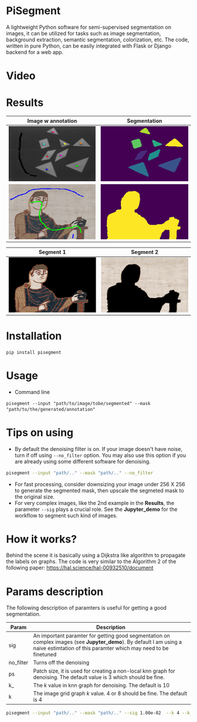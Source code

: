 # PiSegment
A lightweight Python software for semi-supervised segmentation on images, it can be utilized for tasks such as image segmentation, background extraction, semantic segmentation, colorization, etc. The code, written in pure Python, can be easily integrated with Flask or Django backend for a web app.
# Video


# Results

| Image w annotation    | Segmentation |
| ----------- | ----------- |
|<img src="./imgs/combined_tan.png" alt="org_img" width="250" height="150">   | <img src="./imgs/seg_image_tan.png" alt="segmented" width="250" height="150">    |
|<img src="./imgs/combined_tap.png" alt="org_img" width="250" height="150">   | <img src="./imgs/seg_image_tap.png" alt="segmented" width="250" height="150">    |

| Segment 1   | Segment 2 |
| ----------- | ----------- |
|<img src="./imgs/seg_4_tap.png" alt="org_img" width="250" height="150">   | <img src="./imgs/seg_3_tap.png" alt="segmented" width="250" height="150">    |


# Installation
```
pip install pisegment
```

# Usage
- Command line
```
pisegment --input "path/to/image/tobe/segmented" --mask "path/to/the/generated/annotation"
```

# Tips on using
- By default the denoising filter is on. If your image doesn't have noise, turn if off using `--no_filter` option. You may also use this option if you are already using some different software for denoising. 
```bash
pisegment --input "path/.." --mask "path/.." --no_filter
```
- For fast processing, consider downsizing your image under 256 X 256 to generate the segmented mask, then upscale the segmeted mask to the original size.
- For very complex images, like the 2nd example in the **Results**, the parameter `--sig` plays a crucial role. See the **Jupyter_demo** for the workflow to segment such kind of images.

# How it works?
Behind the scene it is basically using a Dijkstra like algorithm to propagate the labels on graphs. The code is very similar to the Algorithm 2 of the following paper: https://hal.science/hal-00932510/document

# Params description
The following description of paramters is useful for getting a good segmentation.

| Param | Description |
| --- | --- |
| sig | An important paramter for getting good segmentation on complex images (see **Jupyter_demo**). By default I am using a naive estimtation of this paramter which may need to be finetuned |
| no_filter | Turns off the denoising|
| ps | Patch size, it is used for creating a non-local knn graph for denoising. The default value is 3 which should be fine.|
| k_ | The $k$ value in knn graph for denoising. The default is 10 |
| k | The image grid graph $k$ value. 4 or 8 should be fine. The default is 4 |
```bash
pisegment --input "path/.." --mask "path/.." --sig 1.00e-02  --k 4 --k_ 10 --ps 3 --no_filter
```

